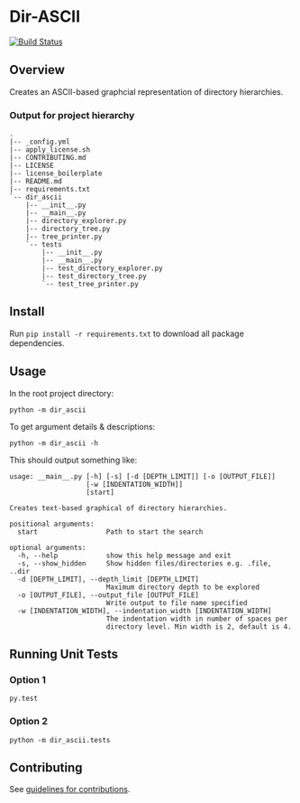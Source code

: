 # Dir-ASCII #

[![Build Status](https://travis-ci.org/tdeh/dir-ascii.svg?branch=master)](https://travis-ci.org/tdeh/dir-ascii)

## Overview ##

Creates an ASCII-based graphcial representation of directory hierarchies.

### Output for project hierarchy ###

```
.
|-- _config.yml
|-- apply_license.sh
|-- CONTRIBUTING.md
|-- LICENSE
|-- license_boilerplate
|-- README.md
|-- requirements.txt
`-- dir_ascii
    |-- __init__.py
    |-- __main__.py
    |-- directory_explorer.py
    |-- directory_tree.py
    |-- tree_printer.py
    `-- tests
        |-- __init__.py
        |-- __main__.py
        |-- test_directory_explorer.py
        |-- test_directory_tree.py
        `-- test_tree_printer.py
```

## Install ##

Run `pip install -r requirements.txt` to download all package dependencies.

## Usage ##

In the root project directory:

    python -m dir_ascii

To get argument details & descriptions:

    python -m dir_ascii -h

This should output something like:

```
usage: __main__.py [-h] [-s] [-d [DEPTH_LIMIT]] [-o [OUTPUT_FILE]]
                   [-w [INDENTATION_WIDTH]]
                   [start]

Creates text-based graphical of directory hierarchies.

positional arguments:
  start                 Path to start the search

optional arguments:
  -h, --help            show this help message and exit
  -s, --show_hidden     Show hidden files/directories e.g. .file, ..dir
  -d [DEPTH_LIMIT], --depth_limit [DEPTH_LIMIT]
                        Maximum directory depth to be explored
  -o [OUTPUT_FILE], --output_file [OUTPUT_FILE]
                        Write output to file name specified
  -w [INDENTATION_WIDTH], --indentation_width [INDENTATION_WIDTH]
                        The indentation width in number of spaces per
                        directory level. Min width is 2, default is 4.

```

## Running Unit Tests ##

### Option 1 ###

    py.test

### Option 2 ###

    python -m dir_ascii.tests

## Contributing ##

See [guidelines for contributions](CONTRIBUTING.md).
